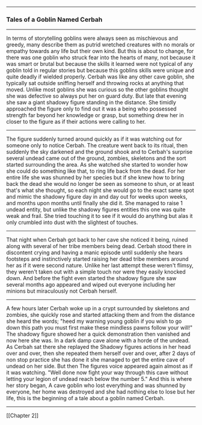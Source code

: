 ***
### Tales of a Goblin Named Cerbah
***
In terms of storytelling goblins were always seen as mischievous and greedy, many describe them as putrid wretched creatures with no morals or empathy towards any life but their own kind. But this is about to change, for there was one goblin who struck fear into the hearts of many, not because it was smart or brutal but because the skills it learned were not typical of any goblin told in regular stories but because this goblins skills were unique and quite deadly if wielded properly. Cerbah was like any other cave goblin, she typically sat outside sniffing herself and throwing rocks at anything that moved. Unlike most goblins she was curious so the other goblins thought she was defective so always put her on guard duty. But late that evening she saw a giant shadowy figure standing in the distance. She timidly approached the figure only to find out it was a being who possessed strength far beyond her knowledge or grasp, but something drew her in closer to the figure as if their actions were calling to her.
***
The figure suddenly turned around quickly as if it was watching out for someone only to notice Cerbah. The creature went back to its ritual, then suddenly the sky darkened and the ground shook and to Cerbah's surprise several undead came out of the ground, zombies, skeletons and the sort started surrounding the area. As she watched she started to wonder how she could do something like that, to ring life back from the dead. For her entire life she was shunned by her species but if she knew how to bring back the dead she would no longer be seen as someone to shun, or at least that's what she thought, so each night she would go to the exact same spot and mimic the shadowy figure day in and day out for weeks upon weeks, and months upon months until finally she did it. She managed to raise 1 undead entity, but unlike the shadowy figures entities this one was quite weak and frail. She tried touching it to see if it would do anything but alas it only crumbled into dust with the slightest of touches.
***
That night when Cerbah got back to her cave she noticed it being, ruined along with several of her tribe members being dead. Cerbah stood there in discontent crying and having a manic episode until suddenly she hears footsteps and instinctively started raising her dead tribe members around her as if it were second nature. Unlike her last attempt these weren't flimsy, they weren't taken out with a simple touch nor were they easily knocked down. And before the fight even started the shadowy figure she saw several months ago appeared and wiped out everyone including her minions but miraculously not Cerbah herself.
***
A few hours later Cerbah woke up in a crypt surrounded by skeletons and zombies, she quickly rose and started attacking them and from the distance she heard the words; "heed my warning young goblin if you wish to go down this path you must first make these mindless pawns follow your will!" The shadowy figure showed her a quick demonstration then vanished and now here she was. In a dark damp cave alone with a horde of the undead. As Cerbah sat there she replayed the Shadowy figures actions in her head over and over, then she repeated them herself over and over, after 2 days of non stop practice she has done it she managed to get the entire cave of undead on her side. But then The figures voice appeared again almost as if it was watching. "Well done now fight your way through this cave without letting your legion of undead reach below the number 5." And this is where her story began, A cave goblin who lost everything and was shunned by everyone, her home was destroyed and she had nothing else to lose but her life, this is the beginning of a tale about a goblin named Cerbah.
***
[[Chapter 2]]

